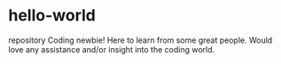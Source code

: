 # hello-world
repository
Coding newbie! Here to learn from some great people. Would love any assistance and/or insight into the coding world.
